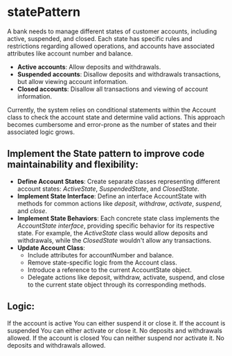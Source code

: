 # statePattern

A bank needs to manage different states of customer accounts, including active, suspended, and closed. Each state has specific rules and restrictions regarding allowed operations, and accounts have associated attributes like account number and balance.

 * **Active accounts**: Allow deposits and withdrawals.
* **Suspended accounts**: Disallow deposits and withdrawals transactions, but allow viewing account information.
* **Closed accounts**: Disallow all transactions and viewing of account information.

Currently, the system relies on conditional statements within the Account class to check the account state and determine valid actions. This approach becomes cumbersome and error-prone as the number of states and their associated logic grows.

## Implement the State pattern to improve code maintainability and flexibility:
* **Define Account States**: Create separate classes representing different account states: *ActiveState*, *SuspendedState*, and *ClosedState*.
* **Implement State Interface**: Define an interface AccountState with methods for common actions like *deposit*, *withdraw*, *activate*, *suspend*, and *close*.
* **Implement State Behaviors**: Each concrete state class implements the *AccountState interface*, providing specific behavior for its respective state. For example, the *ActiveState* class would allow deposits and withdrawals, while the *ClosedState* wouldn't allow any transactions.
* **Update Account Class**:
  * Include attributes for accountNumber and balance.
  * Remove state-specific logic from the Account class.
  * Introduce a reference to the current AccountState object.
  * Delegate actions like deposit, withdraw, activate, suspend, and close to the current state object through its corresponding methods.
 
 ## Logic:

If the account is active
    You can either suspend it or close it.
If the account is suspended
    You can either activate or close it.
     No deposits and withdrawals allowed.
If the account is closed
     You can neither suspend nor activate it.
      No deposits and withdrawals allowed.
